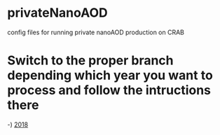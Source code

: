 # privateNanoAOD
config files for running private nanoAOD production on CRAB

# Switch to the proper branch depending which year you want to process and follow the intructions there

-) [2018](https://github.com/jandrejk/privateNanoAOD/tree/2018)
